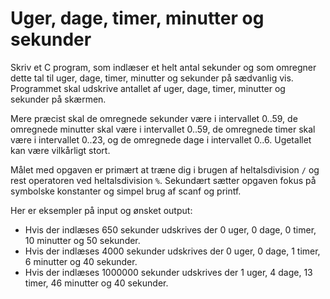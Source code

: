 # Uger, dage, timer, minutter og sekunder

Skriv et C program, som indlæser et helt antal sekunder og som omregner dette tal til uger, dage, timer, minutter og sekunder på sædvanlig vis. Programmet skal udskrive antallet af uger, dage, timer, minutter og sekunder på skærmen.

Mere præcist skal de omregnede sekunder være i intervallet 0..59, de omregnede minutter skal være i intervallet 0..59, de omregnede timer skal være i intervallet 0..23, og de omregnede dage i intervallet 0..6. Ugetallet kan være vilkårligt stort.

Målet med opgaven er primært at træne dig i brugen af heltalsdivision `/` og rest operatoren ved heltalsdivision `%`. Sekundært sætter opgaven fokus på symbolske konstanter og simpel brug af scanf og printf.

Her er eksempler på input og ønsket output:

- Hvis der indlæses 650 sekunder udskrives der 0 uger, 0 dage, 0 timer, 10 minutter og 50 sekunder.
- Hvis der indlæses 4000 sekunder udskrives der 0 uger, 0 dage, 1 timer, 6 minutter og 40 sekunder.
- Hvis der indlæses 1000000 sekunder udskrives der 1 uger, 4 dage, 13 timer, 46 minutter og 40 sekunder.
